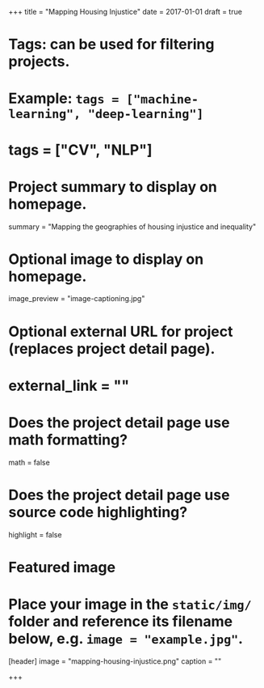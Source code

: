 +++
title = "Mapping Housing Injustice"
date = 2017-01-01
draft = true

# Tags: can be used for filtering projects.
# Example: `tags = ["machine-learning", "deep-learning"]`
# tags = ["CV", "NLP"]

# Project summary to display on homepage.
summary = "Mapping the geographies of housing injustice and inequality"

# Optional image to display on homepage.
image_preview = "image-captioning.jpg"

# Optional external URL for project (replaces project detail page).
# external_link = ""

# Does the project detail page use math formatting?
math = false

# Does the project detail page use source code highlighting?
highlight = false

# Featured image
# Place your image in the `static/img/` folder and reference its filename below, e.g. `image = "example.jpg"`.
[header]
image = "mapping-housing-injustice.png"
caption = ""

+++

